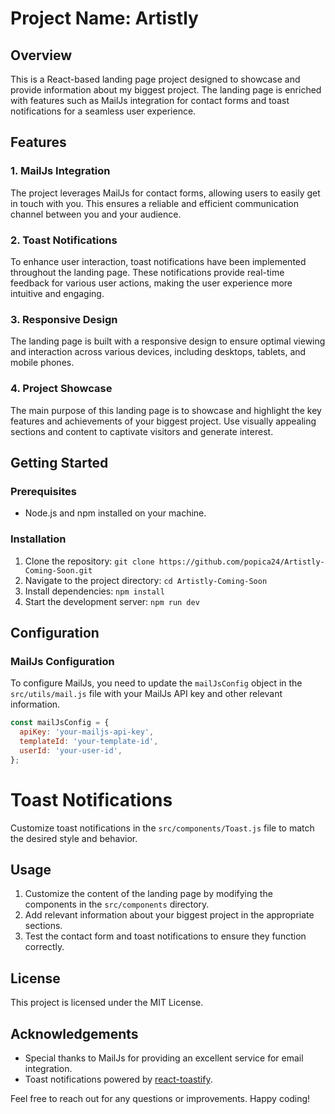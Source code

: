 # Project Name: Artistly

## Overview
This is a React-based landing page project designed to showcase and provide information about my biggest project. The landing page is enriched with features such as MailJs integration for contact forms and toast notifications for a seamless user experience.

## Features

### 1. MailJs Integration
The project leverages MailJs for contact forms, allowing users to easily get in touch with you. This ensures a reliable and efficient communication channel between you and your audience.

### 2. Toast Notifications
To enhance user interaction, toast notifications have been implemented throughout the landing page. These notifications provide real-time feedback for various user actions, making the user experience more intuitive and engaging.

### 3. Responsive Design
The landing page is built with a responsive design to ensure optimal viewing and interaction across various devices, including desktops, tablets, and mobile phones.

### 4. Project Showcase
The main purpose of this landing page is to showcase and highlight the key features and achievements of your biggest project. Use visually appealing sections and content to captivate visitors and generate interest.

## Getting Started

### Prerequisites
- Node.js and npm installed on your machine.

### Installation
1. Clone the repository: `git clone https://github.com/popica24/Artistly-Coming-Soon.git`
2. Navigate to the project directory: `cd Artistly-Coming-Soon`
3. Install dependencies: `npm install`
4. Start the development server: `npm run dev`

## Configuration

### MailJs Configuration
To configure MailJs, you need to update the `mailJsConfig` object in the `src/utils/mail.js` file with your MailJs API key and other relevant information.

```javascript
const mailJsConfig = {
  apiKey: 'your-mailjs-api-key',
  templateId: 'your-template-id',
  userId: 'your-user-id',
};
```
# Toast Notifications

Customize toast notifications in the `src/components/Toast.js` file to match the desired style and behavior.

## Usage
1. Customize the content of the landing page by modifying the components in the `src/components` directory.
2. Add relevant information about your biggest project in the appropriate sections.
3. Test the contact form and toast notifications to ensure they function correctly.

## License
This project is licensed under the MIT License.

## Acknowledgements
- Special thanks to MailJs for providing an excellent service for email integration.
- Toast notifications powered by [react-toastify](https://fkhadra.github.io/react-toastify/).

Feel free to reach out for any questions or improvements. Happy coding!

